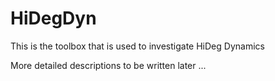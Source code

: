 # HiDegDyn
This is the toolbox that is used to investigate HiDeg Dynamics

More detailed descriptions to be written later ...
